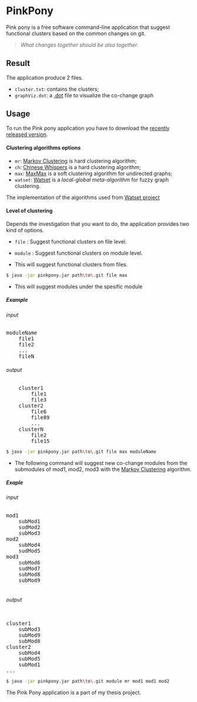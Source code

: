 # PinkPony
Pink pony is a free software command-line application that suggest functional clusters based on the common changes on git.  
> <i> What changes together should be also together. </i>

## Result
The application produce 2 files.    
* `cluster.txt`: contains the clusters;
* `graphViz.dot`: a [.dot](https://en.wikipedia.org/wiki/DOT_(graph_description_language)) file to visualize the co-change graph
## Usage
To run the Pink pony application you have to download the [recently released version](https://github.com/Pavlmits/PinkPony/releases/latest).

#### Clustering algorithms options
* `mr`: [Markov Clustering] is hard clustering algorithm;
* `ch`: [Chinese Whispers] is a hard clustering algorithm;
* `max`: [MaxMax] is a soft clustering algorithm for undirected graphs;
* `watset`: [Watset] is a *local-global meta-algorithm* for fuzzy graph clustering.

The implementation of the algorithms used from [Watset project](https://github.com/nlpub/watset-java)

#### Level of clustering
Depends the investigation that you want to do, the application provides two kind of options.

* `file` : Suggest functional clusters on file level. 
* `module` : Suggest functional clusters on module level.

* This will suggest functional clusters from files.
```bash
$ java -jar pinkpony.jar path\to\.git file max
```
* This will suggest modules under the spesific module
##### Example
###### input
<pre>
moduleName
    file1
    file2
    ...
    fileN
</pre>

###### output 
<pre>
    cluster1
        file1
        file3
    cluster2
        file6
        file89
        ...
    clusterN
        file2
        file15
</pre>
```bash
$ java -jar pinkpony.jar path\to\.git file max moduleName
```

* The following command will suggest new co-change modules from the submodules of mod1, mod2, mod3 with the [Markov Clustering] algorithm.
##### Exaple
###### input 
<pre>
mod1
    subMod1 
    sudMod2 
    subMod3 
mod2 
    subMod4 
    sudMod5 
mod3 
    subMod6 
    sudMod7 
    subMod8 
    subMod9 
 </pre>
###### output
<pre> 
cluster1        
    subMod3
    subMod9
    subMod8
cluster2
    subMod4
    subMod5
    subMod1
...
</pre>
    
```bash
$ java -jar pinkpony.jar path\to\.git module mr mod1 mod1 mod2  
```

The Pink Pony application is a part of my thesis project.

[Markov Clustering]: https://doi.org/10.1137/040608635
[Chinese Whispers]: https://dl.acm.org/citation.cfm?id=1654774
[MaxMax]: https://doi.org/10.1007/978-3-642-37247-6_30
[Watset]: https://doi.org/10.1162/COLI_a_00354
